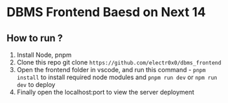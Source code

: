 # DBMS Frontend Baesd on Next 14

## How to run ?
1. Install Node, pnpm
2. Clone this repo git clone `https://github.com/electr0x0/dbms_frontend`
3. Open the frontend folder in vscode, and run this command - `pnpm install` to install required node modules and `pnpm run dev` or `npm run dev` to deploy
4. Finally open the localhost:port to view the server deployment
